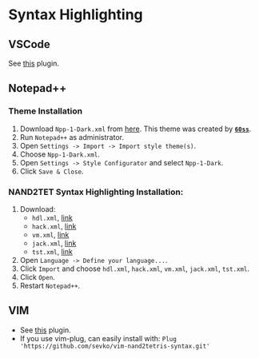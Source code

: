 # Syntax Highlighting

## VSCode

See [this](https://marketplace.visualstudio.com/items?itemName=AvivYaish.nand-ide) plugin.

## Notepad++

### Theme Installation

1. Download `Npp-1-Dark.xml` from [here](https://raw.githubusercontent.com/AvivYaish/NAND2TET-1-Dark/master/Npp-1-Dark.xml).
This theme was created by [**`60ss`**](https://github.com/60ss/Npp-1-Dark).
1. Run `Notepad++` as administrator.
1. Open `Settings -> Import -> Import style theme(s)`.
1. Choose `Npp-1-Dark.xml`.
1. Open `Settings -> Style Configurator` and select `Npp-1-Dark`.
1. Click `Save & Close`.

### NAND2TET Syntax Highlighting Installation:

1. Download:
    - `hdl.xml`, [link](https://raw.githubusercontent.com/AvivYaish/NAND2TET-1-Dark/master/hdl.xml)
    - `hack.xml`, [link](https://raw.githubusercontent.com/AvivYaish/NAND2TET-1-Dark/master/hack.xml)
    - `vm.xml`, [link](https://raw.githubusercontent.com/AvivYaish/NAND2TET-1-Dark/master/vm.xml)
    - `jack.xml`, [link](https://raw.githubusercontent.com/AvivYaish/NAND2TET-1-Dark/master/jack.xml)
    - `tst.xml`, [link](https://raw.githubusercontent.com/AvivYaish/NAND2TET-1-Dark/master/tst.xml)
1. Open `Language -> Define your language...`.
1. Click `Import` and choose `hdl.xml`, `hack.xml`, `vm.xml`, `jack.xml`, `tst.xml`.
1. Click `Open`.
1. Restart `Notepad++`.

## VIM

- See [this](https://github.com/sevko/vim-nand2tetris-syntax) plugin.
- If you use vim-plug, can easily install with: `Plug 'https://github.com/sevko/vim-nand2tetris-syntax.git'`
